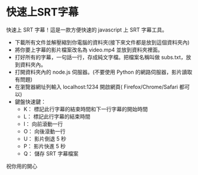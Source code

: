 # 快速上SRT字幕

快速上 SRT 字幕！這是一款方便快速的 javascript 上 SRT 字幕工具。

* 下載所有文件並解壓縮到你電腦的資料夾(接下來文件都是放到這個資料夾內)
* 將你要上字幕的影片檔案改名為 video.mp4 並放到資料夾裡面。
* 打好所有的字幕，一句話一行，存成純文字檔。把檔案名稱叫做 subs.txt，放到資料夾內。
* 打開資料夾內的 node.js 伺服器。(不要使用 Python 的網路伺服器，影片讀取有問題)
* 在瀏覽器網址列輸入 localhost:1234 開啟網頁( Firefox/Chrome/Safari 都可以)
* 鍵盤快速鍵：
  * K： 標記此行字幕的結束時間和下一行字幕的開始時間
  * L： 標記此行字幕的結束時間
  * I： 向前滾動一行
  * O： 向後滾動一行
  * U： 影片倒退 5 秒
  * P： 影片快進 5 秒
  * Q： 儲存 SRT 字幕檔案

祝你用的開心
